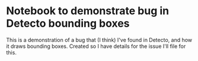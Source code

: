# Notebook to demonstrate bug in Detecto bounding boxes

This is a demonstration of a bug that (I think) I've found in Detecto,
and how it draws bounding boxes.  Created so I have details for the
issue I'll file for this.
